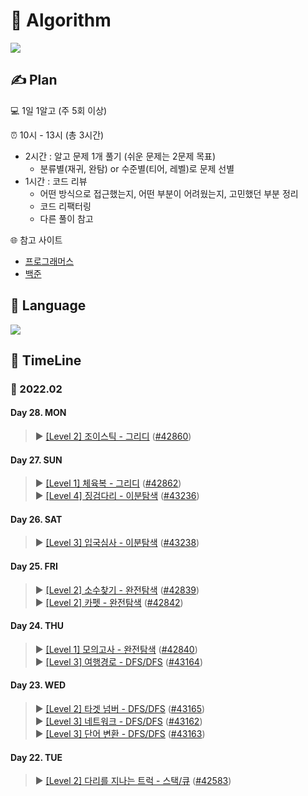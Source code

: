 # 💪 Algorithm 
<img src="https://img.shields.io/badge/😊_Start_Date- 2022--02--22_TUE-blue">

## ✍ Plan
💻 1일 1알고 (주 5회 이상)

⏰ 10시 - 13시 (총 3시간)
* 2시간 : 알고 문제 1개 풀기 (쉬운 문제는 2문제 목표)
	- 분류별(재귀, 완탐) or 수준별(티어, 레벨)로 문제 선별
* 1시간 : 코드 리뷰     
	- 어떤 방식으로 접근했는지, 어떤 부분이 어려웠는지, 고민했던 부분 정리
	- 코드 리팩터링
	- 다른 풀이 참고
  
🌐 참고 사이트
* [프로그래머스](https://programmers.co.kr/)
* [백준](https://www.acmicpc.net/)


## 💬 Language
<img src="https://img.shields.io/badge/javascript-F7DF1E?style=for-the-badge&logo=javascript&logoColor=black">


## 📌 TimeLine

### 📅 2022.02

#### Day 28. MON
> ▶ [[Level 2] 조이스틱 - 그리디](https://programmers.co.kr/learn/courses/30/lessons/42860)  ([#42860](prog/greedy/_42860_조이스틱.js))

#### Day 27. SUN
> ▶ [[Level 1] 체육복 - 그리디](https://programmers.co.kr/learn/courses/30/lessons/42862)  ([#42862](prog/greedy/_42862_체육복.js))      
> ▶ [[Level 4] 징검다리 - 이분탐색](https://programmers.co.kr/learn/courses/30/lessons/43236)  ([#43236](prog/binary-search/_43236_징검다리.js))         

#### Day 26. SAT
> ▶ [[Level 3] 입국심사 - 이분탐색](https://programmers.co.kr/learn/courses/30/lessons/43238) ([#43238](prog/binary-search/_43238_입국심사.js))     

#### Day 25. FRI
> ▶ [[Level 2] 소수찾기 - 완전탐색](https://programmers.co.kr/learn/courses/30/lessons/42839) ([#42839](prog/bruteforce/_42839_소수찾기.js))     
> ▶ [[Level 2] 카펫 - 완전탐색](https://programmers.co.kr/learn/courses/30/lessons/42842) ([#42842](prog/bruteforce/_42842_카펫.js))     

#### Day 24. THU
> ▶ [[Level 1] 모의고사 - 완전탐색](https://programmers.co.kr/learn/courses/30/lessons/42840) ([#42840](prog/bruteforce/_42840_모의고사.js))      
> ▶ [[Level 3] 여행경로 - DFS/DFS](https://programmers.co.kr/learn/courses/30/lessons/43164) ([#43164](prog/dfs-bfs/_43164_여행경로.js))     

#### Day 23. WED
> ▶ [[Level 2] 타겟 넘버 - DFS/DFS](https://programmers.co.kr/learn/courses/30/lessons/43165) ([#43165](prog/dfs-bfs/_43165_타겟넘버.js))     
> ▶ [[Level 3] 네트워크 - DFS/DFS](https://programmers.co.kr/learn/courses/30/lessons/43162) ([#43162](prog/dfs-bfs/_43162_네트워크.js))     
> ▶ [[Level 3] 단어 변환 - DFS/DFS](https://programmers.co.kr/learn/courses/30/lessons/43163) ([#43163](prog/dfs-bfs/_43163_단어변환.js))     

#### Day 22. TUE
> ▶ [[Level 2] 다리를 지나는 트럭 - 스택/큐](https://programmers.co.kr/learn/courses/30/lessons/42583) ([#42583](prog/stack-queue/_42583_다리를_지나는_트럭.js))

